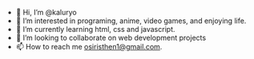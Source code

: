 - 👋 Hi, I’m @kaluryo
- 👀 I’m interested in programing, anime, video games, and enjoying life. 
- 🌱 I’m currently learning html, css and javascript.
- 💞️ I’m looking to collaborate on web development projects
- 📫 How to reach me osiristhen1@gmail.com. 

<!---
kaluryo/kaluryo is a ✨ special ✨ repository because its `README.md` (this file) appears on your GitHub profile.
You can click the Preview link to take a look at your changes.
--->
